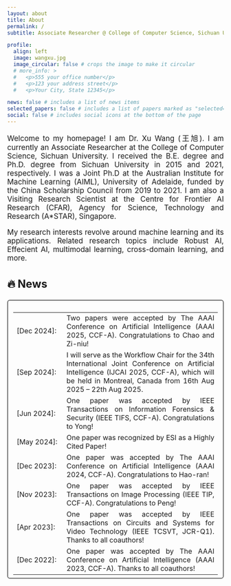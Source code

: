 ```yaml
---
layout: about
title: About
permalink: /
subtitle: Associate Researcher @ College of Computer Science, Sichuan University

profile:
  align: left
  image: wangxu.jpg
  image_circular: false # crops the image to make it circular
  # more_info: >
  #   <p>555 your office number</p>
  #   <p>123 your address street</p>
  #   <p>Your City, State 12345</p>

news: false # includes a list of news items
selected_papers: false # includes a list of papers marked as "selected={true}"
social: false # includes social icons at the bottom of the page
---
```


<div class="boxmine" style="width:100%;">
<p align="justify" style="font-size: 17px;">
Welcome to my homepage! I am Dr. Xu Wang (王旭). I am currently an Associate Researcher at the College of Computer Science, Sichuan University. I received the B.E. degree and Ph.D. degree from Sichuan University in 2015 and 2021, respectively. I was a Joint Ph.D at the Australian Institute for Machine Learning (AIML), University of Adelaide, funded by the China Scholarship Council from 2019 to 2021. I am also a Visiting Research Scientist at the Centre for Frontier AI Research (CFAR), Agency for Science, Technology and Research (A*STAR), Singapore.
</p>

<p align="justify" style="font-size: 17px;">
My research interests revolve around machine learning and its applications. Related research topics include Robust AI, Effecient AI, multimodal learning, cross-domain learning, and more. 
<a href="https://scholar.google.com/citations?user=XTOXhy4AAAAJ&hl=en"></a> 
</p>
</div>

<!-- 🔥 <strong style="font-size: 20px;"> News </strong>
<ul style="text-align: justify; margin: 0; padding: 0;">
    <li>[Dec 2024] Two papers were accepted by The AAAI Conference on Artificial Intelligence (AAAI 2025, CCF-A). Congratulations to Chao and Zi-niu!</li>
    <li>[Sep 2024] I will serve as the Workflow Chair for the 34th International Joint Conference on Artificial Intelligence (IJCAI 2025, CCF-A), which will be held in Montreal, Canada from 16th Aug 2025 – 22th Aug 2025.</li>
    <li>[Jun 2024] One paper was accepted by IEEE Transactions on Information Forensics & Security (IEEE TIFS, CCF-A). Congratulations to Yong!</li>
    <li>[May 2024] One paper was recognized by ESI as a Highly Cited Paper!</li>
    <li>[Dec 2023] One paper was accepted by The AAAI Conference on Artificial Intelligence (AAAI 2024, CCF-A). Congratulations to Hao-ran!</li>
    <li>[Nov 2023] One paper was accepted by IEEE Transactions on Image Processing (IEEE TIP, CCF-A). Congratulations to Peng!</li>
    <li>[Apr 2023] One paper was accepted by IEEE Transactions on Circuits and Systems for Video Technology (IEEE TCSVT, JCR-Q1). Thanks to all coauthors!</li>
    <li>[Dec 2022] One paper was accepted by The AAAI Conference on Artificial Intelligence (AAAI 2023, CCF-A). Thanks to all coauthors!</li>
</ul> -->


<div class="page-header">
  <h2 id="textbook" style="font-size:25px;">🔥 News</h2>
</div>
<p style="margin:15px 0px 0px 0px;"></p>

<div
  class="panel"
  style="padding:11px 12px 6px 12px; border-radius:6px; border-style: solid; border-width:2px; border-color: #666666;"
>
  <div class="media">
    <table class="table table-borderless" style="width: 100%; text-align: justify;">
      <tbody>
        <tr>
          <td width="100" style="text-align: justify;">[Dec 2024]:</td>
          <td style="text-align: justify;">
            Two papers were accepted by The AAAI Conference on Artificial
            Intelligence (AAAI 2025, CCF-A). Congratulations to Chao and
            Zi-niu!
          </td>
        </tr>
        <tr>
          <td width="60" style="text-align: justify;">[Sep 2024]:</td>
          <td style="text-align: justify;">
            I will serve as the Workflow Chair for the 34th International Joint
            Conference on Artificial Intelligence (IJCAI 2025, CCF-A), which
            will be held in Montreal, Canada from 16th Aug 2025 – 22th Aug
            2025.
          </td>
        </tr>
        <tr>
          <td width="50" style="text-align: justify;">[Jun 2024]:</td>
          <td style="text-align: justify;">
            One paper was accepted by IEEE Transactions on Information
            Forensics & Security (IEEE TIFS, CCF-A). Congratulations to Yong!
          </td>
        </tr>
        <tr>
          <td width="50" style="text-align: justify;">[May 2024]:</td>
          <td style="text-align: justify;">
            One paper was recognized by ESI as a Highly Cited Paper!
          </td>
        </tr>
        <tr>
          <td width="50" style="text-align: justify;">[Dec 2023]:</td>
          <td style="text-align: justify;">
            One paper was accepted by The AAAI Conference on Artificial
            Intelligence (AAAI 2024, CCF-A). Congratulations to Hao-ran!
          </td>
        </tr>
        <tr>
          <td width="50" style="text-align: justify;">[Nov 2023]:</td>
          <td style="text-align: justify;">
            One paper was accepted by IEEE Transactions on Image Processing
            (IEEE TIP, CCF-A). Congratulations to Peng!
          </td>
        </tr>
        <tr>
          <td width="50" style="text-align: justify;">[Apr 2023]:</td>
          <td style="text-align: justify;">
            One paper was accepted by IEEE Transactions on Circuits and Systems
            for Video Technology (IEEE TCSVT, JCR-Q1). Thanks to all coauthors!
          </td>
        </tr>
        <tr>
          <td width="60" style="text-align: justify;">[Dec 2022]:</td>
          <td style="text-align: justify;">
            One paper was accepted by The AAAI Conference on Artificial
            Intelligence (AAAI 2023, CCF-A). Thanks to all coauthors!
          </td>
        </tr>
      </tbody>
    </table>
    <p style="margin:-15px 0px 0px 0px;"></p>
  </div>
</div>
